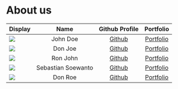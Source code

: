 # About us

Display |        Name        | Github Profile | Portfolio 
--------|:------------------:|:--------------:|:---------:
![](https://via.placeholder.com/100.png?text=Photo) |      John Doe      | [Github](https://github.com/) | [Portfolio](docs/team/johndoe.md)
![](https://via.placeholder.com/100.png?text=Photo) |      Don Joe       | [Github](https://github.com/) | [Portfolio](docs/team/johndoe.md)
![](https://via.placeholder.com/100.png?text=Photo) |      Ron John      | [Github](https://github.com/) | [Portfolio](docs/team/johndoe.md)
![](https://via.placeholder.com/100.png?text=Photo) | Sebastian Soewanto | [Github](https://github.com/SebastianSoewanto) | [Portfolio](docs/team/johndoe.md)
![](https://via.placeholder.com/100.png?text=Photo) |      Don Roe       | [Github](https://github.com/) | [Portfolio](docs/team/johndoe.md)
